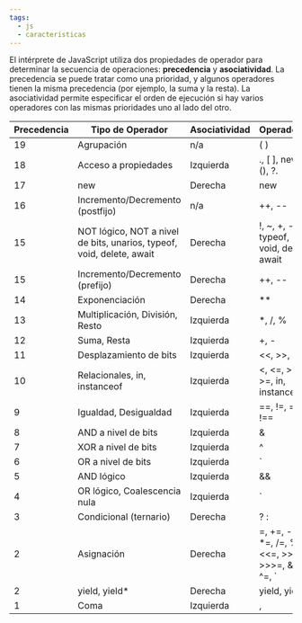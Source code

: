 ```yaml
---
tags:
  - js
  - caracteristicas
---
```

El intérprete de JavaScript utiliza dos propiedades de operador para determinar la secuencia de operaciones: **precedencia** y **asociatividad**. La precedencia se puede tratar como una prioridad, y algunos operadores tienen la misma precedencia (por ejemplo, la suma y la resta). La asociatividad permite especificar el orden de ejecución si hay varios operadores con las mismas prioridades uno al lado del otro.

| Precedencia | Tipo de Operador                                                      | Asociatividad | Operadores                                       |
| ----------- | --------------------------------------------------------------------- | ------------- | ------------------------------------------------ |
| 19          | Agrupación                                                            | n/a           | ( )                                              |
| 18          | Acceso a propiedades                                                  | Izquierda     | ., [ ], new, (), ?.                              |
| 17          | new                                                                   | Derecha       | new                                              |
| 16          | Incremento/Decremento (postfijo)                                      | n/a           | ++, --                                           |
| 15          | NOT lógico, NOT a nivel de bits, unarios, typeof, void, delete, await | Derecha       | !, ~, +, -, typeof, void, delete, await          |
| 15          | Incremento/Decremento (prefijo)                                       | Derecha       | ++, --                                           |
| 14          | Exponenciación                                                        | Derecha       | **                                               |
| 13          | Multiplicación, División, Resto                                       | Izquierda     | *, /, %                                          |
| 12          | Suma, Resta                                                           | Izquierda     | +, -                                             |
| 11          | Desplazamiento de bits                                                | Izquierda     | <<, >>, >>>                                      |
| 10          | Relacionales, in, instanceof                                          | Izquierda     | <, <=, >, >=, in, instanceof                     |
| 9           | Igualdad, Desigualdad                                                 | Izquierda     | ==, !=, ===, !==                                 |
| 8           | AND a nivel de bits                                                   | Izquierda     | &                                                |
| 7           | XOR a nivel de bits                                                   | Izquierda     | ^                                                |
| 6           | OR a nivel de bits                                                    | Izquierda     | `                                                |
| 5           | AND lógico                                                            | Izquierda     | &&                                               |
| 4           | OR lógico, Coalescencia nula                                          | Izquierda     | `                                                |
| 3           | Condicional (ternario)                                                | Derecha       | ? :                                              |
| 2           | Asignación                                                            | Derecha       | =, +=, -=, *=, /=, %=, <<=, >>=, >>>=, &=, ^=, ` |
| 2           | yield, yield*                                                         | Derecha       | yield, yield*                                    |
| 1           | Coma                                                                  | Izquierda     | ,                                                |
